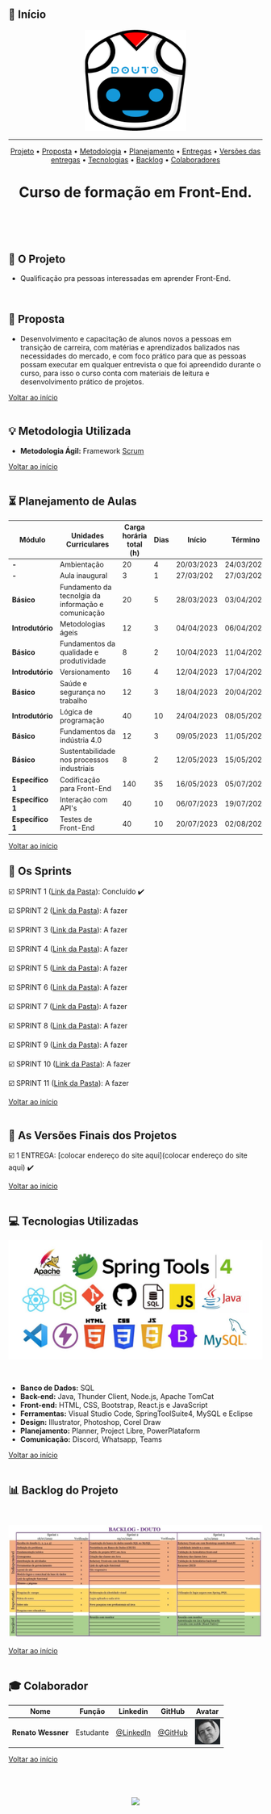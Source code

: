 <br>

## :pushpin: Início

<p align="center">
      <img src="/Imagens_Geral/ezgif.com-gif-maker.gif" width="200" height="200">
<p align="center">

<hr>

<p align="center">
  <a href ="#rocket-o-projeto">Projeto</a>  •
  <a href ="#dart-proposta">Proposta</a>  •
  <a href ="#bulb-metodologia-utilizada">Metodologia</a>  •
  <a href ="#hourglass_flowing_sand-planejamento-de-aulas">Planejamento</a>  •
  <a href ="#calendar-os-sprints">Entregas</a>  •
  <a href ="#camera_flash-as-versões-finais-dos-projetos">Versões das entregas</a>  •
  <a href ="#computer-tecnologias-utilizadas">Tecnologias</a>  •
  <a href ="#bar_chart-backlog-do-projeto">Backlog</a>  •
  <a href ="#mortar_board-colaborador">Colaboradores</a>
</p>

<h1 align="center">
  Curso de formação em Front-End.
<h1 align="center">
<br>
      
## :rocket: O Projeto

* Qualificação pra pessoas interessadas em aprender Front-End.
<br>

## :dart: Proposta

* Desenvolvimento e capacitação de alunos novos a pessoas em transição de carreira, com matérias e aprendizados balizados nas necessidades do mercado, e com foco prático para que as pessoas possam executar em qualquer entrevista o que foi apreendido durante o curso, para isso o curso conta com materiais de leitura e desenvolvimento prático de projetos.

<a href ="#pushpin-início">Voltar ao início</a>  
<br>

## :bulb: Metodologia Utilizada

* **Metodologia Ágil:** Framework [Scrum](https://www.desenvolvimentoagil.com.br/scrum/)

<a href ="#pushpin-início">Voltar ao início</a>  
<br> 
      
## :hourglass_flowing_sand: Planejamento de Aulas
      
|Módulo|Unidades Curriculares |Carga horária total (h)|Dias|Início| Término|
| -------- |-------- |-------- |-------- |-------- | -------- |
|**-**|Ambientação| 20|4|20/03/2023|24/03/2023|
|**-**|Aula inaugural|3|1|27/03/202|27/03/202|
|**Básico**|Fundamento da tecnolgia da informação e comunicação|20|5|28/03/2023|03/04/2023|
|**Introdutório**|Metodologias ágeis|12|3|04/04/2023|06/04/2023|
|**Básico**|Fundamentos da qualidade e produtividade|8|2|10/04/2023|11/04/2023|
|**Introdutório**|Versionamento|16|4|12/04/2023|17/04/2023|
|**Básico**|Saúde e segurança no trabalho|12|3|18/04/2023|20/04/2023|
|**Introdutório**|Lógica de programação|40|10|24/04/2023|08/05/2023|
|**Básico**|Fundamentos da indústria 4.0|12|3|09/05/2023|11/05/2023|
|**Básico**|Sustentabilidade nos processos industriais|8|2|12/05/2023|15/05/2023|
|**Específico 1**|Codificação para Front-End|140|35|16/05/2023|05/07/2023|
|**Específico 1**|Interação com API's|40|10|06/07/2023|19/07/2023|
|**Específico 1**|Testes de Front-End|40|10|20/07/2023|02/08/2023|

</p>
<a href ="#pushpin-início">Voltar ao início</a>  
<br>

## :calendar: Os Sprints

☑️ SPRINT 1 ([Link da Pasta](https://github.com/senaiFrontEnd/Fundamento-da-tecnolgia-da-informacao-e-comunicao)): Concluído :heavy_check_mark:

☑️ SPRINT 2 ([Link da Pasta](https://github.com/senaiFrontEnd/metodologias-ageis)): A fazer 

☑️ SPRINT 3 ([Link da Pasta](https://github.com/senaiFrontEnd/Fundamentos-da-qualidade-e-produtividade)): A fazer 

☑️ SPRINT 4 ([Link da Pasta](https://github.com/senaiFrontEnd/Versionamento)): A fazer 

☑️ SPRINT 5 ([Link da Pasta](https://github.com/senaiFrontEnd/Saude-e-seguranca-no-trabalho)): A fazer 

☑️ SPRINT 6 ([Link da Pasta](https://github.com/senaiFrontEnd/Logica-de-programacao)): A fazer 

☑️ SPRINT 7 ([Link da Pasta](https://github.com/senaiFrontEnd/Fundamentos-da-industria-4.0)): A fazer 

☑️ SPRINT 8 ([Link da Pasta](https://github.com/senaiFrontEnd/Sustentabilidade-nos-processos-industriais)): A fazer 

☑️ SPRINT 9 ([Link da Pasta](https://github.com/senaiFrontEnd/Codificacao-para-Front-End)): A fazer 

☑️ SPRINT 10 ([Link da Pasta](https://github.com/senaiFrontEnd/Interacao-com-API-s)): A fazer 

☑️ SPRINT 11 ([Link da Pasta](https://github.com/senaiFrontEnd/Testes-de-Front-End)): A fazer 

<a href ="#pushpin-início">Voltar ao início</a>  
<br> 

## :camera_flash: As Versões Finais dos Projetos

☑️ 1 ENTREGA: [colocar endereço do site aqui](colocar endereço do site aqui) :heavy_check_mark:

<a href ="#pushpin-início">Voltar ao início</a>  
<br> 

## :computer: Tecnologias Utilizadas

<p align="center">
      <img src="/Imagens_Geral/tech.JPG" >      
<p align="center">

<br>

* **Banco de Dados:** SQL
* **Back-end:** Java, Thunder Client, Node.js, Apache TomCat                   
* **Front-end:** HTML, CSS, Bootstrap, React.js e JavaScript              
* **Ferramentas:** Visual Studio Code, SpringToolSuite4, MySQL e Eclipse
* **Design:** Illustrator, Photoshop, Corel Draw
* **Planejamento:** Planner, Project Libre, PowerPlataform
* **Comunicação:** Discord, Whatsapp, Teams

<a href ="#pushpin-início">Voltar ao início</a>  
<br>     
      
## :bar_chart: Backlog do Projeto

<br>

<p align="center">
      <img src="/Imagens_Geral/Backlog.jpg" >
<p align="center">

<a href ="#pushpin-início">Voltar ao início</a>  
<br>  
 
## :mortar_board: Colaborador

|Nome|Função|Linkedin|GitHub|Avatar|
| -------- |-------- |-------- |-------- |-------- |
|**Renato Wessner**|Estudante| [@LinkedIn](https://www.linkedin.com/in/renato-wessmer-dev-gpti/)|[@GitHub](https://github.com/renato-wessmer)|<img src = "/Imagens_Geral/renato.png" width="50" height="50"/>|

<a href ="#pushpin-início">Voltar ao início</a>  
<br>

<h1 align="center"> <img src = "Imagens_Geral/Colocar a imagem aqui em formato png" height="90" /></h1>    
 
